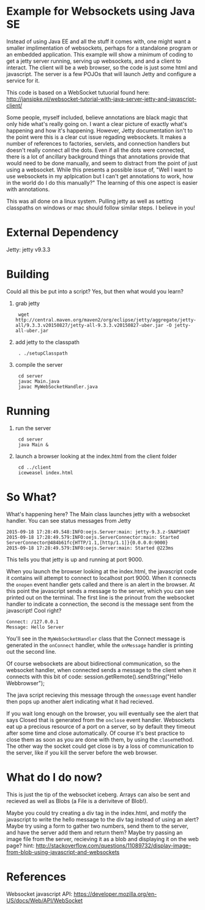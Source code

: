 Example for Websockets using Java SE
====================================

Instead of using Java EE and all the stuff it comes with, one might want a smaller implimentation of websockets, perhaps for a standalone program or an embedded application.  This example will show a minimum of coding to get a jetty server running, serving up websockets, and and a client to interact.  The client will be a web browser, so the code is just some html and javascript.  The server is a few POJOs that will launch Jetty and configure a service for it.

This code is based on a WebSocket tutuorial found here:
http://jansipke.nl/websocket-tutorial-with-java-server-jetty-and-javascript-client/

Some people, myself included, believe annotations are black magic that only hide what's really going on.  I want a clear picture of exactly what's happening and how it's happening.  However, Jetty documentation isn't to the point were this is a clear cut issue regading websockets.  It makes a number of references to factories, servlets, and connection handlers but doesn't really connect all the dots.  Even if all the dots were connected, there is a lot of ancillary background things that annotations provide that would need to be done manually, and seem to distract from the point of just using a websocket.  While this presents a possible issue of, "Well I want to use websockets in my aplpication but I can't get annotations to work, how in the world do I do this manually?" The learning of this one aspect is easier with annotations. 

This was all done on a linux system.  Pulling jetty as well as setting classpaths on windows or mac should follow similar steps.  I believe in you!

External Dependency
===================
Jetty: jetty v9.3.3

Building
========
Could all this be put into a script? Yes, but then what would you learn?

1. grab jetty

        wget http://central.maven.org/maven2/org/eclipse/jetty/aggregate/jetty-all/9.3.3.v20150827/jetty-all-9.3.3.v20150827-uber.jar -O jetty-all-uber.jar

2. add jetty to the classpath

        . ./setupClasspath

3. compile the server

        cd server
        javac Main.java
        javac MyWebSocketHandler.java

Running
=======
1. run the server
    
        cd server
        java Main &

2. launch a browser looking at the index.html from the client folder
    
        cd ../client
        iceweasel index.html


So What?
========
What's happening here?  The Main class launches jetty with a websocket handler.  You can see status messages from Jetty

    2015-09-18 17:28:49.548:INFO:oejs.Server:main: jetty-9.3.z-SNAPSHOT
    2015-09-18 17:28:49.579:INFO:oejs.ServerConnector:main: Started ServerConnector@484b61fc{HTTP/1.1,[http/1.1]}{0.0.0.0:9000}
    2015-09-18 17:28:49.579:INFO:oejs.Server:main: Started @223ms

This tells you that jetty is up and running at port 9000.

When you launch the browser looking at the index.html, the javascript code it contains will attempt to connect to localhost port 9000.
When it connects the `onopen` event handler gets called and there is an alert in the browser.  At this point the javascript sends a message to the server, which you can see printed out on the terminal.  The first line is the prinout from the websocket handler to indicate a connection, the second is the message sent from the javascript!  Cool right?

    Connect: /127.0.0.1
    Message: Hello Server

You'll see in the `MyWebSocketHandler` class that the Connect message is generated in the `onConnect` handler, while the `onMessage` handler is printing out the second line.

Of course websockets are about bidirectional communication, so the websocket handler, when connected sends a message to the client when it connects with this bit of code:
    session.getRemote().sendString("Hello Webbrowser");

The java script recieving this message through the `onmessage` event handler then pops up another alert indicating what it had recieved.

If you wait long enough on the browser, you will eventually see the alert that says Closed that is generated from the `onclose` event handler.  Websockets eat up a precious resource of a port on a server, so by default they timeout after some time and close automatically.  Of course it's best practice to close them as soon as you are done with them, by using the `close`method.  The other way the socket could get close is by a loss of communication to the server, like if you kill the server before the web browser.

What do I do now?
=================
This is just the tip of the websocket iceberg.  Arrays can also be sent and recieved as well as Blobs (a File is a deriviteve of Blob!).

Maybe you could try creating a div tag in the index.html, and motify the javascript to write the hello message to the div tag instead of using an alert?
Maybe try using a form to gather two numbers, send them to the server, and have the server add them and return them?
Maybe try passing an image file from the server, recieving it as a blob and displaying it on the web page? hint: http://stackoverflow.com/questions/11089732/display-image-from-blob-using-javascript-and-websockets

References
==========
Websocket javascript API: https://developer.mozilla.org/en-US/docs/Web/API/WebSocket






